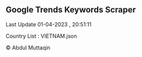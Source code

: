 

## Google Trends Keywords Scraper 
 
Last Update 01-04-2023 , 20:51:11

Country List :
VIETNAM.json



© Abdul Muttaqin 
